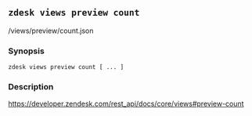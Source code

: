 ## `zdesk views preview count`

/views/preview/count.json

### Synopsis

    zdesk views preview count [ ... ]

### Description

https://developer.zendesk.com/rest_api/docs/core/views#preview-count

